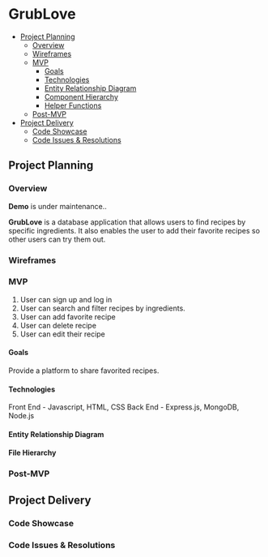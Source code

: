 # GrubLove

- [Project Planning](#project-planning)
  - [Overview](#overview)
  - [Wireframes](#wireframes)
  - [MVP](#mvp)
    - [Goals](#goals)
    - [Technologies](#technologies)
    - [Entity Relationship Diagram](#entity-relationship-diagram)
    - [Component Hierarchy](#component-hierarchy)
    - [Helper Functions](#helper-functions)
  - [Post-MVP](#post-mvp)
- [Project Delivery](#project-delivery)
  - [Code Showcase](#code-showcase)
  - [Code Issues & Resolutions](#code-issues--resolutions)


## Project Planning

### Overview
**Demo** is under maintenance..

**GrubLove** is a database application that allows users to find recipes by specific ingredients. It also enables the user to add their favorite recipes so other users can try them out.

### Wireframes



### MVP

1. User can sign up and log in
2. User can search and filter recipes by ingredients.
3. User can add favorite recipe
3. User can delete recipe
4. User can edit their recipe

#### Goals

Provide a platform to share favorited recipes.


#### Technologies

Front End - Javascript, HTML, CSS
Back End - Express.js, MongoDB, Node.js

#### Entity Relationship Diagram



#### File Hierarchy



### Post-MVP



## Project Delivery



### Code Showcase



### Code Issues & Resolutions


